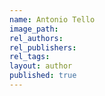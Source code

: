 ```yaml
---
name: Antonio Tello
image_path:
rel_authors:
rel_publishers:
rel_tags:
layout: author
published: true
---
```

